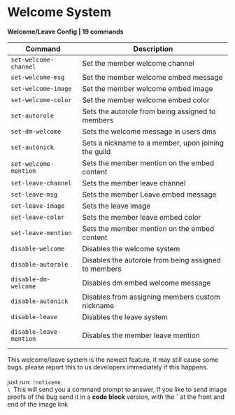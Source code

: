 # Welcome System

**Welcome/Leave Config | 19 commands**

| Command                 | Description                                          |
| ----------------------- | ---------------------------------------------------- |
| `set-welcome-channel`   | Set the member welcome channel                       |
| `set-welcome-msg`       | Set the member welcome embed message                 |
| `set-welcome-image`     | Set the member welcome embed image                   |
| `set-welcome-color`     | Set the member welcome embed color                   |
| `set-autorole`          | Sets the autorole from being assigned to members     |
| `set-dm-welcome`        | Sets the welcome message in users dms                |
| `set-autonick`          | Sets a nickname to a member, upon joining the guild  |
| `set-welcome-mention`   | Sets the member mention on the embed content         |
| `set-leave-channel`     | Sets the member leave channel                        |
| `set-leave-msg`         | Sets the member Leave embed message                  |
| `set-leave-image`       | Sets the leave image                                 |
| `set-leave-color`       | Sets the member leave embed color                    |
| `set-leave-mention`     | Sets the member mention on the embed content         |
| `disable-welcome`       | Disables the welcome system                          |
| `disable-autorole`      | Disables the autorole from being assigned to members |
| `disable-dm-welcome`    | Disables dm embed welcome message                    |
| `disable-autonick`      | Disables from assigning members custom nickname      |
| `disable-leave`         | Disables the leave system                            |
| `disable-leave-mention` | <p>Disables the member leave mention<br></p>         |

This welcome/leave system is the newest feature, it may still cause some bugs. please report this to us developers immediately if this happens.\
\
just run: `!noticeme`\
``\
``This will send you a command prompt to answer, If you like to send image proofs of the bug send it in a **code block** version, with the **\`** at the front and end of the image link
